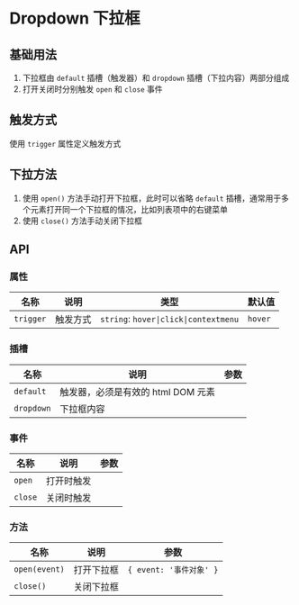 # Dropdown 下拉框

## 基础用法

1. 下拉框由 `default` 插槽（触发器）和 `dropdown` 插槽（下拉内容）两部分组成
2. 打开关闭时分别触发 `open` 和 `close` 事件

<preview path="./demos/basic.vue"></preview>

## 触发方式

使用 `trigger` 属性定义触发方式

<preview path="./demos/trigger.vue"></preview>

## 下拉方法

1. 使用 `open()` 方法手动打开下拉框，此时可以省略 `default` 插槽，通常用于多个元素打开同一个下拉框的情况，比如列表项中的右键菜单
2. 使用 `close()` 方法手动关闭下拉框

<preview path="./demos/method.vue"></preview>

## API

### 属性

| 名称      | 说明     | 类型                                  | 默认值  |
| --------- | -------- | ------------------------------------- | ------- |
| `trigger` | 触发方式 | `string`: `hover\|click\|contextmenu` | `hover` |

### 插槽

| 名称       | 说明                               | 参数 |
| ---------- | ---------------------------------- | ---- |
| `default`  | 触发器，必须是有效的 html DOM 元素 |      |
| `dropdown` | 下拉框内容                         |      |

### 事件

| 名称    | 说明       | 参数 |
| ------- | ---------- | ---- |
| `open`  | 打开时触发 |      |
| `close` | 关闭时触发 |      |

### 方法

| 名称          | 说明       | 参数                    |
| ------------- | ---------- | ----------------------- |
| `open(event)` | 打开下拉框 | `{ event: '事件对象' }` |
| `close()`     | 关闭下拉框 |                         |
